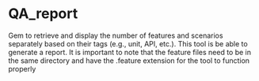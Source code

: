 # QA_report
Gem to retrieve and display the number of features and scenarios separately based on their tags (e.g., unit, API, etc.). This tool is be able to generate a report. It is important to note that the feature files need to be in the same directory and have the .feature extension for the tool to function properly
